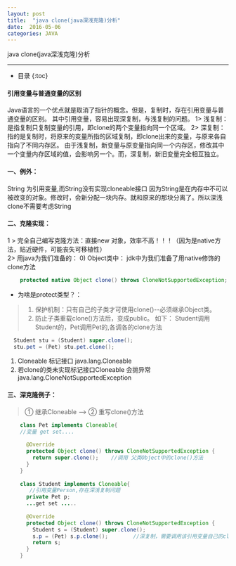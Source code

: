 ```yaml
---
layout: post
title:  "java clone(java深浅克隆)分析"
date:  2016-05-06
categories: JAVA
---
```


java clone(java深浅克隆)分析

---

- 目录
  {:toc}

#### 引用变量与普通变量的区别

Java语言的一个优点就是取消了指针的概念。但是，复制时，存在引用变量与普通变量的区别。
其中引用变量，容易出现深复制，与浅复制的问题。
1> 浅复制：是指复制只复制变量的引用，即clone的两个变量指向同一个区域。
2> 深复制：指的是复制时，将原来的变量所指的区域复制，即clone出来的变量，与原来各自指向了不同内存区。
由于浅复制，新变量与原变量指向同一个内存区，修改其中一个变量内存区域的值，会影响另一个。而，深复制，新旧变量完全相互独立。

#### 一、例外：

String 为引用变量,而String没有实现cloneable接口
因为String是在内存中不可以被改变的对象。修改时，会新分配一块内存。就和原来的那块分离了。所以深浅clone不需要考虑String

#### 二、克隆实现：

1 > 完全自己编写克隆方法：直接new 对象，效率不高！！！（因为是native方法，贴近硬件，可能丧失可移植性）
​      
2> 用java为我们准备的：
 0) Object类中： jdk中为我们准备了用native修饰的clone方法

```java
    protected native Object clone() throws CloneNotSupportedException;
```

- 为啥是protect类型？：

> 1. 保护机制：只有自己的子类才可使用clone()--必须继承Object类。
> 2. 防止子类重载clone()方法后，变成public。
> 如下： Student调用Student的，Pet调用Pet的,各调各的clone方法

```java
  Student stu = (Student) super.clone();
  stu.pet = (Pet) stu.pet.clone();	 
```

1)  Cloneable 标记接口  java.lang.Cloneable
​           
2) 若clone的类未实现标记接口Cloneable 会抛异常 java.lang.CloneNotSupportedException
​    

#### 三、深克隆例子：

> ① 继承Cloneable  -->  ② 重写clone()方法

```java
    class Pet implements Cloneable{
    //变量 get set.... 
            	
      @Override 
      protected Object clone() throws CloneNotSupportedException {		
        return super.clone();    //调用 父类Object中的clone()方法
      }
    }
    
    class Student implements Cloneable{
       //引用变量Person,存在深浅复制问题
      private Pet p;  
      ...get set .....
            
      @Override
      protected Object clone() throws CloneNotSupportedException {
        Student s = (Student) super.clone();
        s.p = (Pet) s.p.clone();		//深复制，需要调用该引用变量自己的clone()
        return s;
      }
    }
```
